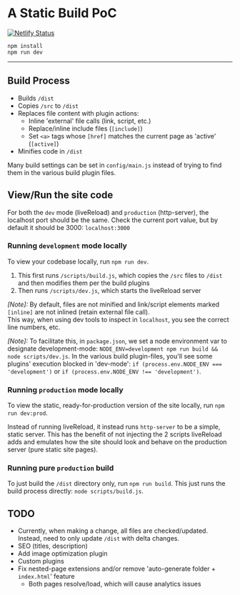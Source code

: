 # A Static Build PoC

[![Netlify Status](https://api.netlify.com/api/v1/badges/3940ba98-f07f-49dd-babf-5122295d9b61/deploy-status)](https://app.netlify.com/sites/ibmc/deploys)

```shell
npm install
npm run dev
```

---

## Build Process

* Builds `/dist`
* Copies `/src` to `/dist`
* Replaces file content with plugin actions:
  * Inline 'external' file calls (link, script, etc.)
  * Replace/inline include files (`[include]`)
  * Set `<a>` tags whose `[href]` matches the current page as 'active' (`[active]`)
* Minifies code in `/dist`

Many build settings can be set in `config/main.js` instead of trying to find them in the various build plugin files.

## View/Run the site code

For both the `dev` mode (liveReload) and `production` (http-server), the localhost port should be the same. Check the current port value,
but by default it should be 3000: `localhost:3000`

### Running `development` mode locally

To view your codebase locally, run `npm run dev`.

1. This first runs `/scripts/build.js`, which copies the `/src` files to `/dist` and then modifies them per the build plugins
2. Then runs `/scripts/dev.js`, which starts the liveReload server

_[Note]:_ By default, files are not minified and link/script elements marked `[inline]` are not inlined (retain external file call).  
This way, when using dev tools to inspect in `localhost`, you see the correct line numbers, etc.

_[Note]:_ To facilitate this, in `package.json`, we set a node environment var to designate development-mode: `NODE_ENV=development npm run build && node scripts/dev.js`.
In the various build plugin-files, you'll see some plugins' execution blocked in 'dev-mode': `if (process.env.NODE_ENV === 'development')` or `if (process.env.NODE_ENV !== 'development')`.

### Running `production` mode locally

To view the static, ready-for-production version of the site locally, run `npm run dev:prod`.

Instead of running liveReload, it instead runs `http-server` to be a simple, static server. This has the benefit of not
injecting the 2 scripts liveReload adds and emulates how the site should look and behave on the production server (pure static site pages).

### Running pure `production` build

To just build the `/dist` directory only, run `npm run build`. This just runs the build process directly: `node scripts/build.js`.

## TODO

* Currently, when making a change, all files are checked/updated. Instead, need to only update `/dist` with delta changes.
* SEO (titles, description)
* Add image optimization plugin
* Custom plugins
* Fix nested-page extensions and/or remove 'auto-generate folder + `index.html`' feature
  * Both pages resolve/load, which will cause analytics issues